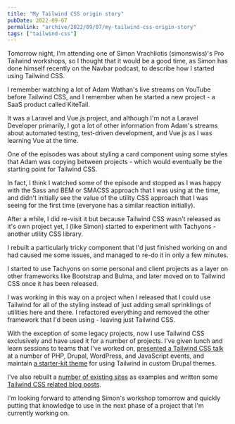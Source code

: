 ```yaml
---
title: "My Tailwind CSS origin story"
pubDate: 2022-09-07
permalink: "archive/2022/09/07/my-tailwind-css-origin-story"
tags: ["tailwind-css"]
---
```


Tomorrow night, I'm attending one of Simon Vrachliotis (simonswiss)'s Pro Tailwind workshops, so I thought that it would be a good time, as Simon has done himself recently on the Navbar podcast, to describe how I started using Tailwind CSS.

I remember watching a lot of Adam Wathan's live streams on YouTube before Tailwind CSS, and I remember when he started a new project - a SaaS product called KiteTail.

It was a Laravel and Vue.js project, and although I'm not a Laravel Developer primarily, I got a lot of other information from Adam's streams about automated testing, test-driven development, and Vue.js as I was learning Vue at the time.

One of the episodes was about styling a card component using some styles that Adam was copying between projects - which would eventually be the starting point for Tailwind CSS.

In fact, I think I watched some of the episode and stopped as I was happy with the Sass and BEM or SMACSS approach that I was using at the time, and didn't initially see the value of the utility CSS approach that I was seeing for the first time (everyone has a similar reaction initially).

After a while, I did re-visit it but because Tailwind CSS wasn't released as it's own project yet, I (like Simon) started to experiment with Tachyons - another utility CSS library.

I rebuilt a particularly tricky component that I'd just finished working on and had caused me some issues, and managed to re-do it in only a few minutes.

I started to use Tachyons on some personal and client projects as a layer on other frameworks like Bootstrap and Bulma, and later moved on to Tailwind CSS once it has been released.

I was working in this way on a project when I released that I could use Tailwind for all of the styling instead of just adding small sprinklings of utilities here and there. I refactored everything and removed the other framework that I'd been using - leaving just Tailwind CSS.

With the exception of some legacy projects, now I use Tailwind CSS exclusively and have used it for a number of projects. I've given lunch and learn sessions to teams that I've worked on, [presented a Tailwind CSS talk]({{site.url}}/talks/taking-flight-tailwind-css) at a number of PHP, Drupal, WordPress, and JavaScript events, and maintain [a starter-kit theme](https://www.drupal.org/project/tailwindcss) for using Tailwind in custom Drupal themes.

I've also rebuilt a [number of existing sites]({{site.url}}/blog/uis-ive-rebuilt-tailwind-css) as examples and written some [Tailwind CSS related blog posts]({{site.url}}/blog/tags/tailwind-css).

I'm looking forward to attending Simon's workshop tomorrow and quickly putting that knowledge to use in the next phase of a project that I'm currently working on.
